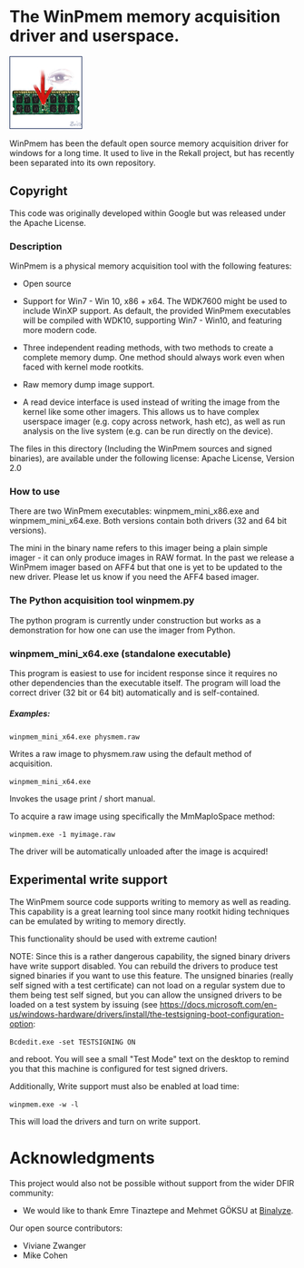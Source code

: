 # The WinPmem memory acquisition driver and userspace.

![alt text](site/figures/128x128/winpmem_with_eye.png "WinPmem -- a physical memory acquisition tool")

WinPmem has been the default open source memory acquisition driver for
windows for a long time. It used to live in the Rekall project, but
has recently been separated into its own repository.

## Copyright

This code was originally developed within Google but was released
under the Apache License.

### Description

WinPmem is a physical memory acquisition tool with the following features:

- Open source

- Support for Win7 - Win 10, x86 + x64. The WDK7600 might be used to
  include WinXP support.
  As default, the provided WinPmem executables will be compiled with WDK10,
  supporting Win7 - Win10, and featuring more modern code.

- Three independent reading methods, with two methods to create a complete memory dump.
  One method should always work even when faced with kernel mode rootkits.

- Raw memory dump image support.

- A read device interface is used instead of writing the image from the kernel
  like some other imagers. This allows us to have complex userspace imager
  (e.g. copy across network, hash etc), as well as run analysis on the live
  system (e.g. can be run directly on the device).

The files in this directory (Including the WinPmem sources and signed binaries),
are available under the following license: Apache License, Version 2.0

### How to use

There are two WinPmem executables: winpmem_mini_x86.exe and winpmem_mini_x64.exe.
Both versions contain both drivers (32 and 64 bit versions).

The mini in the binary name refers to this imager being a plain simple
imager - it can only produce images in RAW format. In the past we
release a WinPmem imager based on AFF4 but that one is yet to be updated to the new driver. Please let us know if you need the AFF4 based imager.

### The Python acquisition tool winpmem.py

The python program is currently under construction but works as a demonstration for how one can use the imager from Python.

### winpmem_mini_x64.exe (standalone executable)

This program is easiest to use for incident response since it requires no other
dependencies than the executable itself. The program will load the correct
driver (32 bit or 64 bit) automatically and is self-contained.

##### Examples:

`winpmem_mini_x64.exe physmem.raw`

Writes a raw image to physmem.raw using the default method of acquisition.

`winpmem_mini_x64.exe`

Invokes the usage print / short manual.

To acquire a raw image using specifically the MmMapIoSpace method:

`winpmem.exe -1 myimage.raw`

The driver will be automatically unloaded after the image is acquired!

Experimental write support
--------------------------

The WinPmem source code supports writing to memory as well as reading.
This capability is a great learning tool since many rootkit hiding
techniques can be emulated by writing to memory directly.

This functionality should be used with extreme caution!

NOTE: Since this is a rather dangerous capability, the signed binary
drivers have write support disabled. You can rebuild the drivers to
produce test signed binaries if you want to use this feature. The
unsigned binaries (really self signed with a test certificate) can not
load on a regular system due to them being test self signed, but you can
allow the unsigned drivers to be loaded on a test system by issuing
(see
https://docs.microsoft.com/en-us/windows-hardware/drivers/install/the-testsigning-boot-configuration-option:

`Bcdedit.exe -set TESTSIGNING ON`

and reboot. You will see a small "Test Mode" text on the desktop to remind you
that this machine is configured for test signed drivers.

Additionally, Write support must also be enabled at load time:

`winpmem.exe -w -l`

This will load the drivers and turn on write support.

# Acknowledgments

This project would also not be possible without support from the wider
DFIR community:

* We would like to thank Emre Tinaztepe and Mehmet GÖKSU at
[Binalyze](https://binalyze.com/).

Our open source contributors:

* Viviane Zwanger
* Mike Cohen
